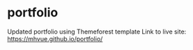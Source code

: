 # portfolio
Updated portfolio using Themeforest template
Link to live site: https://mhvue.github.io/portfolio/ 


